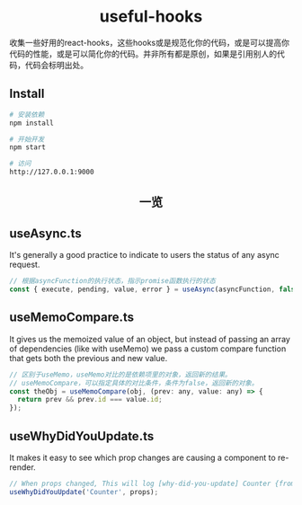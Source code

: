 <h1 align="center">useful-hooks</h1>
收集一些好用的react-hooks，这些hooks或是规范化你的代码，或是可以提高你代码的性能，或是可以简化你的代码。并非所有都是原创，如果是引用别人的代码，代码会标明出处。

## Install

```bash
# 安装依赖
npm install

# 开始开发
npm start

# 访问
http://127.0.0.1:9000
```

<h2 align="center">一览</h2>

## useAsync.ts

It's generally a good practice to indicate to users the status of any async request.

```js
// 根据asyncFunction的执行状态，指示promise函数执行的状态
const { execute, pending, value, error } = useAsync(asyncFunction, false);
```

## useMemoCompare.ts

It gives us the memoized value of an object, but instead of passing an array of dependencies (like with useMemo) we pass a custom compare function that gets both the previous and new value.

```js
// 区别于useMemo，useMemo对比的是依赖项里的对象，返回新的结果。
// useMemoCompare，可以指定具体的对比条件，条件为false，返回新的对象。
const theObj = useMemoCompare(obj, (prev: any, value: any) => {
  return prev && prev.id === value.id;
});
```

## useWhyDidYouUpdate.ts

It makes it easy to see which prop changes are causing a component to re-render.

```js
// When props changed, This will log [why-did-you-update] Counter {from, to}
useWhyDidYouUpdate('Counter', props);
```
